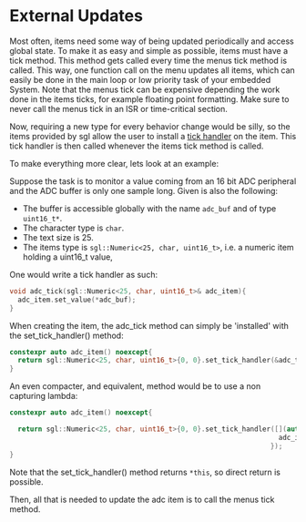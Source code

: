 # External Updates

Most often, items need some way of being updated periodically and access global state.
To make it as easy and simple as possible, items must have a tick method.
This method gets called every time the menus tick method is called. This way, one
function call on the menu updates all items, which can easily be done in the main
loop or low priority task of your embedded System. Note that the menus tick can be
expensive depending the work done in the items ticks, for example floating point
formatting. Make sure to never call the menus tick in an ISR or time-critical section.

Now, requiring a new type for every behavior change would be silly, so the items
provided by sgl allow the user to install a [tick handler](concepts.md#tick-handler)
on the item. This tick handler is then called whenever the items tick method is called.

To make everything more clear, lets look at an example:

Suppose the task is to monitor a value coming from an 16 bit ADC peripheral and
the ADC buffer is only one sample long. Given is also the following:

- The buffer is accessible globally with the name `adc_buf` and of type `uint16_t*`.
- The character type is `char`.
- The text size is 25.
- The items type is `sgl::Numeric<25, char, uint16_t>`, i.e. a numeric item
  holding a uint16_t value,

One would write a tick handler as such:

```cpp
void adc_tick(sgl::Numeric<25, char, uint16_t>& adc_item){
  adc_item.set_value(*adc_buf);
}
```

When creating the item, the adc_tick method can simply be 'installed' with the
set_tick_handler() method:

```cpp
constexpr auto adc_item() noexcept{
  return sgl::Numeric<25, char, uint16_t>{0, 0}.set_tick_handler(&adc_tick);
}
```

An even compacter, and equivalent, method would be to use a non capturing lambda:

```cpp
constexpr auto adc_item() noexcept{

  return sgl::Numeric<25, char, uint16_t>{0, 0}.set_tick_handler([](auto& adc_item){
                                                                  adc_item.set_value(*adc_buf);
                                                                });
}
```

Note that the set_tick_handler() method returns `*this`, so direct return is possible.

Then, all that is needed to update the adc item is to call the menus tick method.
